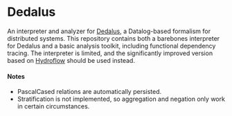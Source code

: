 # Dedalus
An interpreter and analyzer for [Dedalus](https://dsf.berkeley.edu/papers/datalog2011-dedalus.pdf), a Datalog-based formalism for distributed systems. This repository contains both a barebones interpreter for Dedalus and a basic analysis toolkit, including functional dependency tracing. The interpreter is limited, and the significantly improved version based on [Hydroflow](https://github.com/hydro-project/hydroflow) should be used instead.

#### Notes
- PascalCased relations are automatically persisted.
- Stratification is not implemented, so aggregation and negation only work in certain circumstances.
